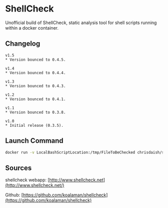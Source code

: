 # ShellCheck

Unofficial build of ShellCheck, static analysis tool for shell scripts running
within a docker container.

## Changelog

```
v1.5
* Version bounced to 0.4.5.

v1.4
* Version bounced to 0.4.4.

v1.3
* Version bounced to 0.4.3.

v1.2
* Version bounced to 0.4.1.

v1.1
* Version bounced to 0.3.8.

v1.0
* Initial release (0.3.5).
```

## Launch Command

```bash
docker run -v LocalBashScriptLocation:/tmp/FileToBeChecked chrisdaish/shellcheck
```

## Sources

shellcheck webapp: [http://www.shellcheck.net](http://www.shellcheck.net/)

Github: [https://github.com/koalaman/shellcheck](https://github.com/koalaman/shellcheck)
